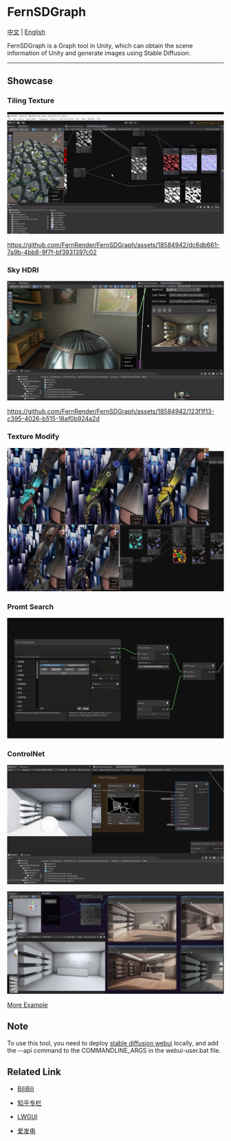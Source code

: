 # FernSDGraph

[中文](https://github.com/FernRender/FernSDGraph/blob/master/README_CN.md) | [English](https://github.com/FernRender/FernSDGraph/blob/master/README.md)

FernSDGraph is a Graph tool in Unity, which can obtain the scene information of Unity and generate images using Stable Diffusion.
___

## Showcase

### Tiling Texture

![](/DocAssets/TilingPBR.jpg)

https://github.com/FernRender/FernSDGraph/assets/18584942/dc6db661-7a9b-4bb8-9f7f-bf3931397c02

### Sky HDRI

![](/DocAssets/SkyHDRI.png)

https://github.com/FernRender/FernSDGraph/assets/18584942/123f1f13-c395-4026-b515-18af0b924a2d


### Texture Modify

![](/DocAssets/TextureModify.png)


### Promt Search

![](/DocAssets/PromptGenerator.png)

### ControlNet

![](/DocAssets/ControlNet.png)

![](/DocAssets/ControlNet2.jpg)

[More Example](https://github.com/DeJhon-Huang/FernNPR/wiki/Stable-Graph-Example)

## Note

To use this tool, you need to deploy [stable diffusion webui](https://github.com/AUTOMATIC1111/stable-diffusion-webui) locally, and add the --api command to the COMMANDLINE_ARGS in the webui-user.bat file.

## Related Link

- [BiliBili](https://space.bilibili.com/477693184)

- [知乎专栏](https://www.zhihu.com/column/c_1587028302690304000)

- [LWGUI](https://github.com/JasonMa0012/LWGUI)

- [爱发电](https://afdian.net/a/FernRender)
